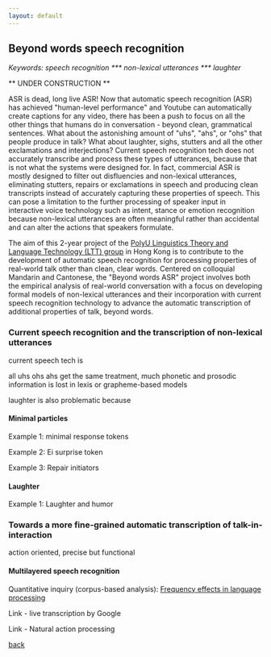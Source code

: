 ```yaml
---
layout: default
---
```


## Beyond words speech recognition

 <i> Keywords: speech recognition *** non-lexical utterances *** laughter </i>

** UNDER CONSTRUCTION **

ASR is dead, long live ASR! Now that automatic speech recognition (ASR) has achieved "human-level performance" and Youtube can automatically create captions for any video, there has been a push to focus on all the other things that humans do in conversation - beyond clean, grammatical sentences. What about the astonishing amount of "uhs", "ahs", or "ohs" that people produce in talk? What about laughter, sighs, stutters and all the other exclamations and interjections? Current speech recognition tech does not accurately transcribe and process these types of utterances, because that is not what the systems were designed for. In fact, commercial ASR is mostly designed to filter out disfluencies and non-lexical utterances, eliminating stutters, repairs or exclamations in speech and producing clean transcripts instead of accurately capturing these properties of speech. This can pose a limitation to the further processing of speaker input in interactive voice technology such as intent, stance or emotion recognition because non-lexical utterances are often meaningful rather than accidental and can alter the actions that speakers formulate.

The aim of this 2-year project of the <a href="http://llt.cbs.polyu.edu.hk/">PolyU Linguistics Theory and Language Technology (LTT) group</a> in Hong Kong is to contribute to the development of automatic speech recognition for processing properties of real-world talk other than clean, clear words. Centered on colloquial Mandarin and Cantonese, the "Beyond words ASR" project involves both the empirical analysis of real-world conversation with a focus on developing formal models of non-lexical utterances and their incorporation with current speech recognition technology to advance the automatic transcription of additional properties of talk, beyond words.


### Current speech recognition and the transcription of non-lexical utterances

current speech tech is

all uhs ohs ahs get the same treatment, much phonetic and prosodic information is lost in lexis or grapheme-based models

laughter is also problematic because
 
#### Minimal particles

Example 1: minimal response tokens

Example 2: Ei surprise token

Example 3: Repair initiators

#### Laughter

Example 1: Laughter and humor

### Towards a more fine-grained automatic transcription of talk-in-interaction

action oriented, precise but functional

#### Multilayered speech recognition

Quantitative inquiry (corpus-based analysis):
<a href="https://www.cambridge.org/core/journals/studies-in-second-language-acquisition/article/frequency-effects-in-language-processing/C4A2C08A0900E306078B9819D7ABF428
">Frequency effects in language processing</a> 

Link - live transcription by Google

Link - Natural action processing

[back](./)
